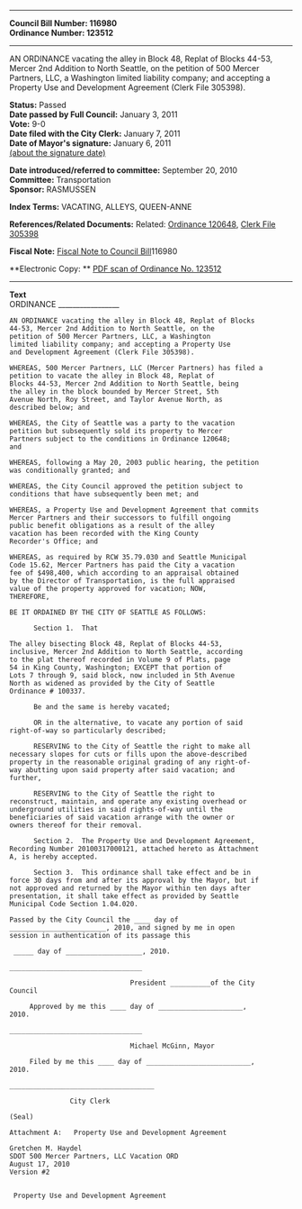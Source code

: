 * * * * *  
  
**Council Bill Number: [](#h0)[](#h2)116980**   
**Ordinance Number: 123512**  
  
* * * * *  
  
AN ORDINANCE vacating the alley in Block 48, Replat of Blocks 44-53, Mercer 2nd Addition to North Seattle, on the petition of 500 Mercer Partners, LLC, a Washington limited liability company; and accepting a Property Use and Development Agreement (Clerk File 305398).  
  
**Status:** Passed   
**Date passed by Full Council:** January 3, 2011   
**Vote:** 9-0   
**Date filed with the City Clerk:** January 7, 2011   
**Date of Mayor's signature:** January 6, 2011   
[(about the signature date)](/~public/approvaldate.htm)   
  
  
**Date introduced/referred to committee:** September 20, 2010   
**Committee:** Transportation   
**Sponsor:** RASMUSSEN   
  
**Index Terms:** VACATING, ALLEYS, QUEEN-ANNE  
  
**References/Related Documents:** Related: [Ordinance 120648](http://clerk.ci.seattle.wa.us/~scripts/nph-brs.exe?s1=&s3=&s4=120648&s2=&s5=&Sect4=AND&l=20&Sect2=THESON&Sect3=PLURON&Sect5=CBORY&Sect6=HITOFF&d=ORDF&p=1&u=/~public/cbory.htm&r=1&f=G), [Clerk File 305398](http://clerk.ci.seattle.wa.us/~scripts/nph-brs.exe?s1=&s3=305398&s2=&s4=&Sect4=AND&l=20&Sect2=THESON&Sect3=PLURON&Sect5=CFCF1&Sect6=HITOFF&d=CFCF&p=1&u=/~public/cfcf1.htm&r=1&f=G)  
  
**Fiscal Note:** [Fiscal Note to Council Bill](http://clerk.seattle.gov/~public/fnote/116980.htm)[](#h1)[](#h3)116980  
  
**Electronic Copy: ** [PDF scan of Ordinance No. 123512](/~archives/Ordinances/Ord_123512.pdf)  
  
* * * * *  
  
**Text**  
    ORDINANCE _________________  
  
    AN ORDINANCE vacating the alley in Block 48, Replat of Blocks  
    44-53, Mercer 2nd Addition to North Seattle, on the  
    petition of 500 Mercer Partners, LLC, a Washington  
    limited liability company; and accepting a Property Use  
    and Development Agreement (Clerk File 305398).  
  
    WHEREAS, 500 Mercer Partners, LLC (Mercer Partners) has filed a  
    petition to vacate the alley in Block 48, Replat of  
    Blocks 44-53, Mercer 2nd Addition to North Seattle, being  
    the alley in the block bounded by Mercer Street, 5th  
    Avenue North, Roy Street, and Taylor Avenue North, as  
    described below; and  
  
    WHEREAS, the City of Seattle was a party to the vacation  
    petition but subsequently sold its property to Mercer  
    Partners subject to the conditions in Ordinance 120648;  
    and  
  
    WHEREAS, following a May 20, 2003 public hearing, the petition  
    was conditionally granted; and  
  
    WHEREAS, the City Council approved the petition subject to  
    conditions that have subsequently been met; and  
  
    WHEREAS, a Property Use and Development Agreement that commits  
    Mercer Partners and their successors to fulfill ongoing  
    public benefit obligations as a result of the alley  
    vacation has been recorded with the King County  
    Recorder's Office; and  
  
    WHEREAS, as required by RCW 35.79.030 and Seattle Municipal  
    Code 15.62, Mercer Partners has paid the City a vacation  
    fee of $498,400, which according to an appraisal obtained  
    by the Director of Transportation, is the full appraised  
    value of the property approved for vacation; NOW,  
    THEREFORE,  
  
    BE IT ORDAINED BY THE CITY OF SEATTLE AS FOLLOWS:  
  
          Section 1.  That  
  
    The alley bisecting Block 48, Replat of Blocks 44-53,  
    inclusive, Mercer 2nd Addition to North Seattle, according  
    to the plat thereof recorded in Volume 9 of Plats, page  
    54 in King County, Washington; EXCEPT that portion of  
    Lots 7 through 9, said block, now included in 5th Avenue  
    North as widened as provided by the City of Seattle  
    Ordinance # 100337.  
  
          Be and the same is hereby vacated;  
  
          OR in the alternative, to vacate any portion of said  
    right-of-way so particularly described;  
  
          RESERVING to the City of Seattle the right to make all  
    necessary slopes for cuts or fills upon the above-described  
    property in the reasonable original grading of any right-of-  
    way abutting upon said property after said vacation; and  
    further,  
  
          RESERVING to the City of Seattle the right to  
    reconstruct, maintain, and operate any existing overhead or  
    underground utilities in said rights-of-way until the  
    beneficiaries of said vacation arrange with the owner or  
    owners thereof for their removal.  
  
          Section 2.  The Property Use and Development Agreement,  
    Recording Number 20100317000121, attached hereto as Attachment  
    A, is hereby accepted.  
  
          Section 3.  This ordinance shall take effect and be in  
    force 30 days from and after its approval by the Mayor, but if  
    not approved and returned by the Mayor within ten days after  
    presentation, it shall take effect as provided by Seattle  
    Municipal Code Section 1.04.020.  
  
    Passed by the City Council the ____ day of  
    ________________________, 2010, and signed by me in open  
    session in authentication of its passage this  
  
     _____ day of ___________________, 2010.  
  
    _________________________________  
  
                                  President __________of the City  
    Council  
  
         Approved by me this ____ day of _____________________,  
    2010.  
  
    _________________________________  
  
                                  Michael McGinn, Mayor  
  
         Filed by me this ____ day of __________________________,  
    2010.  
  
    ____________________________________  
  
                   City Clerk  
  
    (Seal)  
  
    Attachment A:   Property Use and Development Agreement  
  
    Gretchen M. Haydel  
    SDOT 500 Mercer Partners, LLC Vacation ORD  
    August 17, 2010  
    Version #2  
  
  
     Property Use and Development Agreement   
